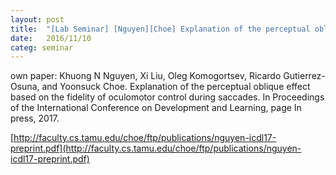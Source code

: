 ```yaml
---
layout: post
title:  "[Lab Seminar] [Nguyen][Choe] Explanation of the perceptual oblique effect based on the fidelity of oculomotor control during saccades"
date:   2016/11/10
categ: seminar
---
```




own paper: Khuong N Nguyen, Xi Liu, Oleg Komogortsev, Ricardo Gutierrez-Osuna, and Yoonsuck Choe. Explanation of the perceptual oblique effect based on the fidelity of oculomotor control during saccades. In Proceedings of the International Conference on Development and Learning, page In press, 2017. 



[http://faculty.cs.tamu.edu/choe/ftp/publications/nguyen-icdl17-preprint.pdf](http://faculty.cs.tamu.edu/choe/ftp/publications/nguyen-icdl17-preprint.pdf)



 

